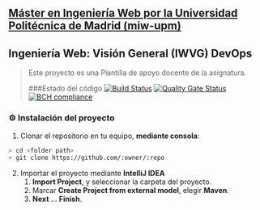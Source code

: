 ## [Máster en Ingeniería Web por la Universidad Politécnica de Madrid (miw-upm)](http://miw.etsisi.upm.es)
## Ingeniería Web: Visión General (IWVG) DevOps
> Este proyecto es una Plantilla de apoyo docente de la asignatura.
>
>###Estado del código
>[![Build Status](https://travis-ci.org/mikelsanabria11/iwvg-devops-mikel-sanabria2.svg?branch=develop)](https://travis-ci.org/mikelsanabria11/iwvg-devops-mikel-sanabria2)
>[![Quality Gate Status](https://sonarcloud.io/api/project_badges/measure?project=es.upm.miw%3Aiwvg-devops-mikel-sanabria2&metric=alert_status)](https://sonarcloud.io/dashboard?id=es.upm.miw%3Aiwvg-devops-mikel-sanabria2)
>[![BCH compliance](https://bettercodehub.com/edge/badge/mikelsanabria11/iwvg-devops-mikel-sanabria2?branch=develop)](https://bettercodehub.com/)

### :gear: Instalación del proyecto
1. Clonar el repositorio en tu equipo, **mediante consola**:
```sh
> cd <folder path>
> git clone https://github.com/:owner/:repo
```
2. Importar el proyecto mediante **IntelliJ IDEA**
   1. **Import Project**, y seleccionar la carpeta del proyecto.
   1. Marcar **Create Project from external model**, elegir **Maven**.
   1. **Next** … **Finish**.
   
